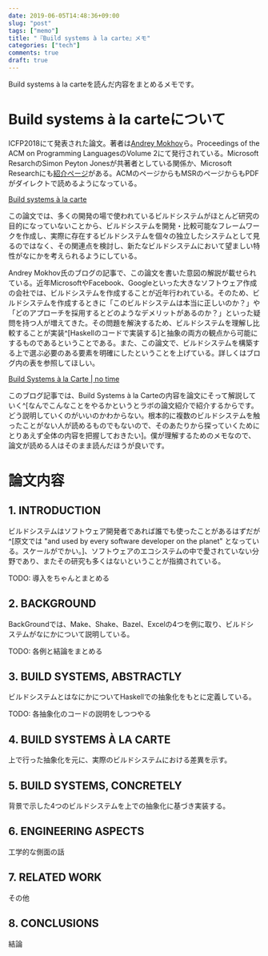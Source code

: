 ```yaml
---
date: 2019-06-05T14:48:36+09:00
slug: "post"
tags: ["memo"]
title: "『Build systems à la carte』メモ"
categories: ["tech"]
comments: true
draft: true
---
```


<script async src="//cdn.embedly.com/widgets/platform.js"></script>

Build systems à la carteを読んだ内容をまとめるメモです。

# Build systems à la carteについて

ICFP2018にて発表された論文。著者は[Andrey Mokhov](https://dl.acm.org/author_page.cfm?id=81367593993&coll=DL&dl=ACM&trk=0)ら。Proceedings of the ACM on Programming LanguagesのVolume 2にて発行されている。Microsoft ResarchのSimon Peyton Jonesが共著者としている関係か、Microsoft Researchにも[紹介ページ](https://www.microsoft.com/en-us/research/publication/build-systems-la-carte/)がある。ACMのページからもMSRのページからもPDFがダイレクトで読めるようになっている。

<a href="https://dl.acm.org/citation.cfm?id=3236774" class="embedly-card">Build systems à la carte</a>

この論文では、多くの開発の場で使われているビルドシステムがほとんど研究の目的になっていないことから、ビルドシステムを開発・比較可能なフレームワークを作成し、実際に存在するビルドシステムを個々の独立したシステムとして見るのではなく、その関連点を検討し、新たなビルドシステムにおいて望ましい特性がなにかを考えられるようにしている。

Andrey Mokhov氏のブログの記事で、この論文を書いた意図の解説が載せられている。近年MicrosoftやFacebook、Googleといった大きなソフトウェア作成の会社では、ビルドシステムを作成することが近年行われている。そのため、ビルドシステムを作成するときに「このビルドシステムは本当に正しいのか？」や「どのアプローチを採用するとどのようなデメリットがあるのか？」といった疑問を持つ人が増えてきた。その問題を解決するため、ビルドシステムを理解し比較することが実装^[Haskellのコードで実装する]と抽象の両方の観点から可能にするものであるということである。また、この論文で、ビルドシステムを構築する上で選ぶ必要のある要素を明確にしたということを上げている。詳しくはブログ内の表を参照してほしい。

<a href="https://blogs.ncl.ac.uk/andreymokhov/build-systems-a-la-carte/" class="embedly-card">Build Systems à la Carte | no time</a>

このブログ記事では、Build Systems à la Carteの内容を論文にそって解説していく^[なんでこんなことをやるかというとラボの論文紹介で紹介するからです。どう説明していくのがいいのかわからない。根本的に複数のビルドシステムを触ったことがない人が読めるものでもないので、そのあたりから探っていくためにとりあえず全体の内容を把握しておきたい]。僕が理解するためのメモなので、論文が読める人はそのまま読んだほうが良いです。

# 論文内容

## 1. INTRODUCTION

ビルドシステムはソフトウェア開発者であれば誰でも使ったことがあるはずだが^[原文では "and used by every software developer on the planet" となっている。スケールがでかい。]、ソフトウェアのエコシステムの中で愛されていない分野であり、またその研究も多くはないということが指摘されている。

TODO: 導入をちゃんとまとめる

## 2. BACKGROUND

BackGroundでは、Make、Shake、Bazel、Excelの4つを例に取り、ビルドシステムがなにかについて説明している。

TODO: 各例と結論をまとめる

## 3. BUILD SYSTEMS, ABSTRACTLY

ビルドシステムとはなにかについてHaskellでの抽象化をもとに定義している。

TODO: 各抽象化のコードの説明をしつつやる

## 4. BUILD SYSTEMS À LA CARTE

上で行った抽象化を元に、実際のビルドシステムにおける差異を示す。

## 5. BUILD SYSTEMS, CONCRETELY

背景で示した4つのビルドシステムを上での抽象化に基づき実装する。

## 6. ENGINEERING ASPECTS

工学的な側面の話

## 7. RELATED WORK

その他

## 8. CONCLUSIONS

結論

